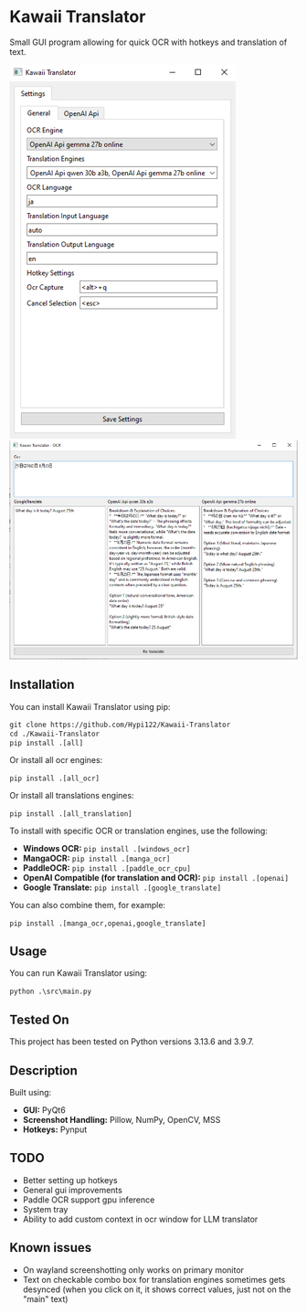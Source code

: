 # Kawaii Translator

Small GUI program allowing for quick OCR with hotkeys and translation of text.

![](screenshots/1.png)
![](screenshots/2.png)

## Installation

You can install Kawaii Translator using pip:

```
git clone https://github.com/Hypi122/Kawaii-Translator
cd ./Kawaii-Translator
pip install .[all] 
```

Or install all ocr engines:

`pip install .[all_ocr]`

Or install all translations engines:

`pip install .[all_translation]`

To install with specific OCR or translation engines, use the following:

*   **Windows OCR:** `pip install .[windows_ocr]`
*   **MangaOCR:** `pip install .[manga_ocr]`
*   **PaddleOCR:** `pip install .[paddle_ocr_cpu]`
*   **OpenAI Compatible (for translation and OCR):** `pip install .[openai]`
*   **Google Translate:** `pip install .[google_translate]`

You can also combine them, for example:

`pip install .[manga_ocr,openai,google_translate]`

## Usage
You can run Kawaii Translator using:

`python .\src\main.py`

## Tested On

This project has been tested on Python versions 3.13.6 and 3.9.7.

## Description

Built using:
*   **GUI:** PyQt6
*   **Screenshot Handling:** Pillow, NumPy, OpenCV, MSS
*   **Hotkeys:** Pynput

## TODO

*   Better setting up hotkeys
*   General gui improvements
*   Paddle OCR support gpu inference
*   System tray
*   Ability to add custom context in ocr window for LLM translator

## Known issues
*   On wayland screenshotting only works on primary monitor
*   Text on checkable combo box for translation engines sometimes gets desynced (when you click on it, it shows correct values, just not on the "main" text)